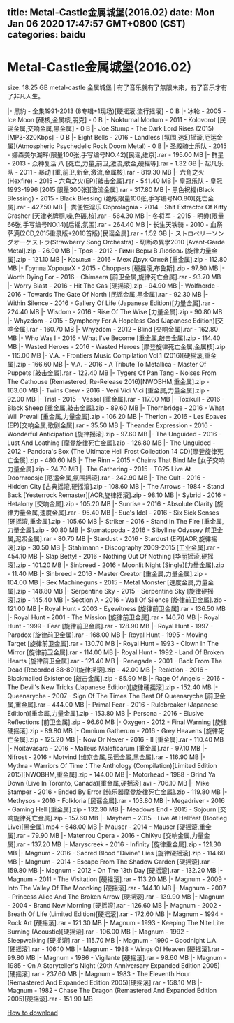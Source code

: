 
title: Metal-Castle金属城堡(2016.02)
date: Mon Jan 06 2020 17:47:57 GMT+0800 (CST)    
categories: baidu
---

# Metal-Castle金属城堡(2016.02)
size: 18.25 GB
 metal-castle 金属城堡 | 有了音乐就有了無限未來，有了音乐才有了非凡人生。
 
|- 黑豹 - 全集1991-2013 (8专辑+1现场)[硬摇滚,流行摇滚] - 0 B
|- 冰轮 - 2005 - Ice Moon [硬核,金属核,朋克] - 0 B
|- Nokturnal Mortum - 2011 - Kolovorot [民谣金属,交响金属,黑金属] - 0 B
|- Joe Stump - The Dark Lord Rises (2015) [MP3-320Kbps] - 0 B
|- Eight Bells - 2016 - Landless [氛围,迷幻摇滚,厄运金属](Atmospheric Psychedelic Rock Doom Metal) - 0 B
|- 圣殿骑士乐队 - 2015 - 娜森美尔湖畔(限量100张,手写编号NO.42)[民谣,维京].rar - 195.00 MB
|- 群星 - 2013 - 众神复活 八 [死亡,力量,前卫,激流,歌金,硬摇等].rar - 1.32 GB
|- 起凡乐队 - 2011 - 暴动 [重,前卫,新金,激流,金属核].rar - 819.30 MB
|- 六角之火(Hexfire) - 2015 - 六角之火(EP)[敲击金属].rar - 541.40 MB
|- 皇冠乐队 - 皇冠 1993-1996 [2015 限量300张][激流金属].rar - 317.80 MB
|- 黑色祝福(Black Blessing) - 2015 - Black Blessing (绝版限量100张,手写编号NO.80)[死亡金属].rar - 427.50 MB
|- 粪便性淫乐 Coprolagnia - 2014 - Shit Extractor Of Kitty Crasher [天津老牌厕,噪,色碾,核].rar - 564.30 MB
|- 冬将军 - 2015 - 明礬(限量66张,手写编号NO.14)[后摇,氛围].rar - 264.40 MB
|- 长生天铁骑 - 2010 - 血祭萨满(2CD,2015重录版+2010首版)[民谣金属].rar - 1.52 GB
|- ストロベリーソングオーケストラ(Strawberry Song Orchestra) - 切断の異學2010 [Avant-Garde Metal].zip - 26.90 MB
|- Троя - 2012 - Гимн Веры В Любовь [旋律力量金属].zip - 121.10 MB
|- Крылья - 2016 - Меж Двух Огней [重金属].zip - 112.80 MB
|- Группа ХорошиХ - 2015 - Choppers [硬摇滚,布鲁斯].zip - 97.80 MB
|- Worth Dying For - 2016 - Chimaera [前卫金属,旋律死亡金属].rar - 93.70 MB
|- Worry Blast - 2016 - Hit The Gas [硬摇滚].zip - 94.90 MB
|- Wolfhorde - 2016 - Towards The Gate Of North [民谣金属,黑金属].rar - 92.30 MB
|- Within Silence - 2016 - Gallery Of Life (Japanese Edition)[力量金属].rar - 224.40 MB
|- Wisdom - 2016 - Rise Of The Wise [力量金属].zip - 90.80 MB
|- Whyzdom - 2015 - Symphony For A Hopeless God (Japanese Edition)[交响金属].rar - 160.70 MB
|- Whyzdom - 2012 - Blind [交响金属].rar - 162.80 MB
|- Who Was I - 2016 - What I've Become [重金属,敲击金属].zip - 114.40 MB
|- Wasted Heroes - 2016 - Wasted Heroes [摩登旋律死亡金属,金属核].zip - 115.00 MB
|- V.A. - Frontiers Music Compilation Vol.1 (2016)[硬摇滚,重金属].zip - 166.60 MB
|- V.A. - 2016 - A Tribute To Metallica - Master Of Puppets [敲击金属].rar - 122.40 MB
|- Tygers Of Pan Tang - Noises From The Cathouse (Remastered, Re-Release 2016)[NWOBHM,重金属].zip - 163.60 MB
|- Twins Crew - 2016 - Veni Vidi Vici [重金属,力量金属].zip - 92.00 MB
|- Trial - 2015 - Vessel [重金属].rar - 117.00 MB
|- Toxikull - 2016 - Black Sheep [重金属,敲击金属].zip - 89.60 MB
|- Thornbridge - 2016 - What Will Prevail [重金属,力量金属].zip - 106.20 MB
|- Therion - 2016 - Les Epaves (EP)[交响金属,歌剧金属].rar - 35.50 MB
|- Theander Expression - 2016 - Wonderful Anticipation [旋律摇滚].zip - 97.60 MB
|- The Unguided - 2016 - Lust And Loathing [摩登旋律死亡金属].zip - 126.80 MB
|- The Unguided - 2012 - Pandora's Box (The Ultimate Hell Frost Collection 14 CD)[摩登旋律死亡金属].zip - 480.60 MB
|- The Rinn - 2015 - Chains That Bind Me [女子交响力量金属].zip - 24.70 MB
|- The Gathering - 2015 - TG25 Live At Doornroosje [厄运金属,氛围摇滚].rar - 242.90 MB
|- The Cult - 2016 - Hidden City [古典摇滚,硬摇滚].zip - 108.60 MB
|- The Arrows - 1984 - Stand Back [Yesterrock Remaster][AOR,旋律摇滚].zip - 98.10 MB
|- Sybrid - 2016 - Hetalony [交响金属].zip - 105.20 MB
|- Sunrise - 2016 - Absolute Clarity [旋律力量金属,速度金属].rar - 95.40 MB
|- Sue's Idol - 2016 - Six Sick Senses [硬摇滚,重金属].zip - 105.60 MB
|- Striker - 2016 - Stand In The Fire [重金属,力量金属].zip - 90.80 MB
|- Stomatopoda - 2016 - Sibylline Odyssey 前卫金属,泥浆金属].rar - 80.70 MB
|- Stardust - 2016 - Stardust (EP)[AOR,旋律摇滚].zip - 30.50 MB
|- Stahlmann - Discography 2009-2015 [工业金属].rar - 454.10 MB
|- Slap Betty! - 2016 - Nothing Out Of Nothing [华丽摇滚,硬摇滚].zip - 101.20 MB
|- Sinbreed - 2016 - Moonlit Night (Single)[力量金属].zip - 11.40 MB
|- Sinbreed - 2016 - Master Creator [重金属,力量金属].zip - 104.00 MB
|- Sex Machineguns - 2015 - Metal Monster [速度金属,力量金属].zip - 148.80 MB
|- Serpentine Sky - 2015 - Serpentine Sky [旋律硬摇滚].zip - 145.40 MB
|- Section A - 2016 - Wall Of Silence [旋律前卫金属].zip - 121.00 MB
|- Royal Hunt - 2003 - Eyewitness [旋律前卫金属].rar - 136.50 MB
|- Royal Hunt - 2001 - The Mission [旋律前卫金属].rar - 146.70 MB
|- Royal Hunt - 1999 - Fear [旋律前卫金属].rar - 128.90 MB
|- Royal Hunt - 1997 - Paradox [旋律前卫金属].rar - 168.00 MB
|- Royal Hunt - 1995 - Moving Target [旋律前卫金属].rar - 130.70 MB
|- Royal Hunt - 1993 - Clown In The Mirror [旋律前卫金属].rar - 114.00 MB
|- Royal Hunt - 1992 - Land Of Broken Hearts [旋律前卫金属].rar - 121.40 MB
|- Renegade - 2001 - Back From The Dead [Recorded 88-89][旋律摇滚].zip - 42.00 MB
|- Reaktion - 2016 - Blackmailed Existence [敲击金属].zip - 85.90 MB
|- Rage Of Angels - 2016 - The Devil's New Tricks (Japanese Edition)[旋律硬摇滚].zip - 152.40 MB
|- Queensryche - 2007 - Sign Of The Times The Best Of Queensryche [前卫金属,重金属].rar - 444.00 MB
|- Primal Fear - 2016 - Rulebreaker (Japanese Edition)[重金属,力量金属].zip - 153.80 MB
|- Persona - 2016 - Elusive Reflections [前卫金属].zip - 96.60 MB
|- Oxygen - 2012 - Final Warning [旋律硬摇滚].zip - 89.80 MB
|- Omnium Gatherum - 2016 - Grey Heavens [旋律死亡金属].zip - 125.20 MB
|- Now Or Never - 2016 - II [重金属].rar - 110.40 MB
|- Noitavasara - 2016 - Malleus Maleficarum [重金属].rar - 97.10 MB
|- Nifrost - 2016 - Motvind [维京金属,民谣金属,黑金属].rar - 116.90 MB
|- Mythra - Warriors Of Time：The Anthology (Compilation)[Limited Edition 2015][NWOBHM,重金属].zip - 144.00 MB
|- Motorhead - 1988 - Grind Ya Down (Live In Toronto, Canada)[重金属,硬摇滚].avi - 706.10 MB
|- Mike Stamper - 2016 - Ended By Error [纯乐器摩登旋律死亡金属].zip - 119.80 MB
|- Methysos - 2016 - Folkloria [民谣金属].rar - 103.80 MB
|- Megadriver - 2016 - Gaming Hell [重金属].zip - 132.30 MB
|- Meadows End - 2015 - Sojourn [交响旋律死亡金属].zip - 157.60 MB
|- Mayhem - 2015 - Live At Hellfest (Bootleg Live)[黑金属].mp4 - 648.00 MB
|- Mauser - 2014 - Mauser [硬摇滚,重金属].rar - 79.90 MB
|- Matenrou Opera - 2016 - ChiKyu [交响金属,力量金属].rar - 137.20 MB
|- Maryscreek - 2016 - Infinity [旋律重金属].zip - 121.30 MB
|- Magnum - 2016 - Sacred Blood “Divine” Lies [旋律硬摇滚].zip - 114.60 MB
|- Magnum - 2014 - Escape From The Shadow Garden [硬摇滚].rar - 159.80 MB
|- Magnum - 2012 - On The 13th Day [硬摇滚].rar - 132.20 MB
|- Magnum - 2011 - The Visitation [硬摇滚].rar - 113.20 MB
|- Magnum - 2009 - Into The Valley Of The Moonking [硬摇滚].rar - 144.10 MB
|- Magnum - 2007 - Princess Alice And The Broken Arrow [硬摇滚].rar - 139.90 MB
|- Magnum - 2004 - Brand New Morning [硬摇滚].rar - 126.60 MB
|- Magnum - 2002 - Breath Of Life (Limited Edition)[硬摇滚].rar - 172.60 MB
|- Magnum - 1994 - Rock Art [硬摇滚].rar - 121.30 MB
|- Magnum - 1993 - Keeping The Nite Lite Burning (Acoustic)[硬摇滚].rar - 106.00 MB
|- Magnum - 1992 - Sleepwalking [硬摇滚].rar - 115.70 MB
|- Magnum - 1990 - Goodnight L.A. [硬摇滚].rar - 106.10 MB
|- Magnum - 1988 - Wings Of Heaven [硬摇滚].rar - 99.80 MB
|- Magnum - 1986 - Vigilante [硬摇滚].rar - 98.60 MB
|- Magnum - 1985 - On A Storyteller's Night (20th Anniversary Expanded Edition 2005)[硬摇滚].rar - 237.60 MB
|- Magnum - 1983 - The Eleventh Hour (Remastered And Expanded Edition 2005)[硬摇滚].rar - 158.10 MB
|- Magnum - 1982 - Chase The Dragon (Remastered And Expanded Edition 2005)[硬摇滚].rar - 151.90 MB

[How to download](https://bpcam.bemobtrk.com/go/2ceec3aa-1ca2-46d6-b9ff-aaa5c184517c?jno=3525)
